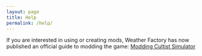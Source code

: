 ```yaml
---
layout: page
title: Help
permalink: /help/
---
```


If you are interested in using or creating mods, Weather Factory has now published an official guide to modding the game: [Modding Cultist Simulator](https://steamcommunity.com/app/718670/discussions/1/1652171126120841074/)
